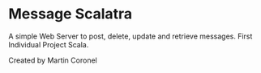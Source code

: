 # Message Scalatra #

A simple Web Server to post, delete, update and retrieve messages.
First Individual Project Scala.

Created by Martin Coronel
